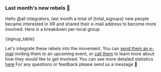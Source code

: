 ### Last month's new rebels :star2: 

Hello @all integrators, last month a total of {total_signups} new people became interested in XR and shared their e-mail address to become more involved. Here is a breakdown per-local group

{signup_table}

Let's integrate these rebels into the movement. You can [send them an e-mail](https://docs.google.com/document/d/17vLLVk9VLXmHN7AK3fhYw09AWzhuhwuQFgmG73IoZNk/edit#heading=h.7r56hnx8zumu) inviting them to an upcoming event, or [call them](https://docs.google.com/document/d/17vLLVk9VLXmHN7AK3fhYw09AWzhuhwuQFgmG73IoZNk/edit#heading=h.itfocsvmpr1c) to learn more about how they would like to get involved. You can see more detailed statistics [here](https://docs.google.com/spreadsheets/d/1LrSjkBQqZsIzGKs25O7FC9pHFoOEeRuAAs3IL1NEE8g/edit#gid=709383388) 
For any questions or feedback please send us a message :handshake:
